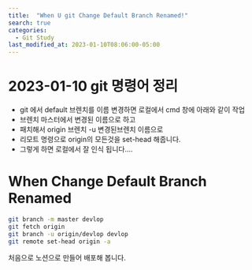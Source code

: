 ```yaml
---
title:  "When U git Change Default Branch Renamed!"
search: true
categories: 
  - Git Study
last_modified_at: 2023-01-10T08:06:00-05:00
---
```



# 2023-01-10 git 명령어 정리

- git 에서 default 브렌치를 이름 변경하면 로컬에서 cmd 창에 아래와 같이 작업
- 브렌치 마스터에서 변경된 이름으로 하고
- 패치해서 origin  브렌치 -u 변경된브렌치 이름으로
- 리모트 명령으로 origin의 모든것을 set-head 해줍니다.
- 그렇게 하면 로컬에서 잘 인식 됩니다….

# When Change Default Branch Renamed

```bash
git branch -m master devlop 
git fetch origin 
git branch -u origin/devlop devlop 
git remote set-head origin -a
```

처음으로 노션으로 만들어 배포해 봅니다.